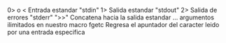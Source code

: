 0> o < Entrada estandar "stdin"
1> Salida estandar "stdout"
2> Salida de errores "stderr"
">>" Concatena hacia la salida estandar
... argumentos ilimitados en nuestro macro
fgetc Regresa el apuntador del caracter leido por una entrada especifica
